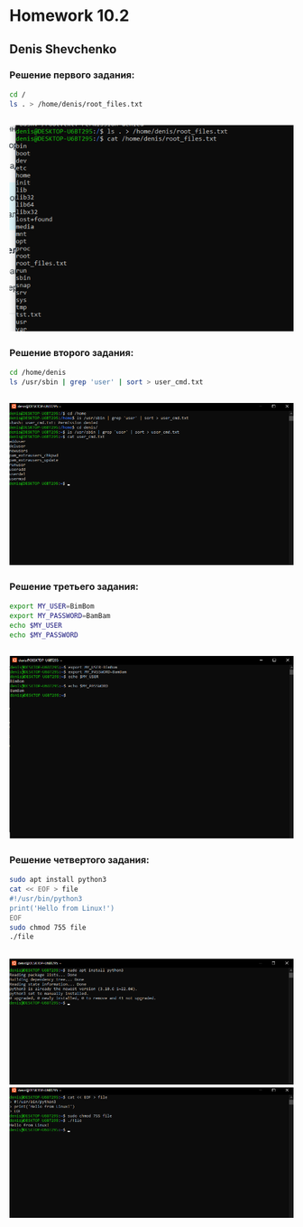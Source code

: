 # Homework 10.2
## Denis Shevchenko

### Решение первого задания:
```bash 
cd /
ls . > /home/denis/root_files.txt
```
![Первое задание](assets/t1.png)
---
### Решение второго задания:
```bash
cd /home/denis
ls /usr/sbin | grep 'user' | sort > user_cmd.txt
```
![Второе задание](assets/t2.png)
---
### Решение третьего задания:
```bash
export MY_USER=BimBom
export MY_PASSWORD=BamBam
echo $MY_USER
echo $MY_PASSWORD
```
![Третье задание](assets/t3.png)
---
### Решение четвертого задания:
```bash
sudo apt install python3
cat << EOF > file
#!/usr/bin/python3
print('Hello from Linux!')
EOF
sudo chmod 755 file
./file
```
![Четвертое задание 1](assets/t4.1.png)
![Четвертое задание 2](assets/t4.2.png)
---